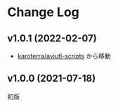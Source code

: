 # Change Log

## v1.0.1 (2022-02-07)
- [karoterra/aviutl-scripts](https://github.com/karoterra/aviutl-scripts) から移動

## v1.0.0 (2021-07-18)
初版
